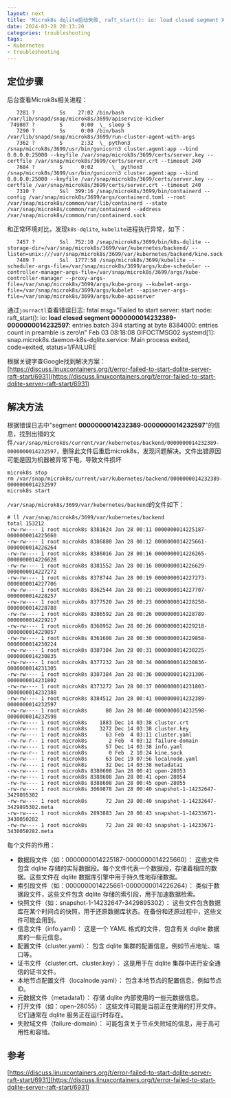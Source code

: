 ```yaml
---
layout: next
title: 'Microk8s dqlite启动失败, raft_start(): io: load closed segment XXX: entries count in preamble is zero'
date: 2024-03-28 20:13:20
categories: troubleshooting
tags:
- Kubernetes
- troubleshooting
---
```


## 定位步骤
后台查看Microk8s相关进程：
```
   7281 ?        Ss    27:02 /bin/bash /var/lib/snapd/snap/microk8s/3699/apiservice-kicker
 749807 ?        S      0:00  \_ sleep 5
   7290 ?        Ss     0:00 /bin/bash /var/lib/snapd/snap/microk8s/3699/run-cluster-agent-with-args
   7362 ?        S      2:32  \_ python3 /snap/microk8s/3699/usr/bin/gunicorn3 cluster.agent:app --bind 0.0.0.0:25000 --keyfile /var/snap/microk8s/3699/certs/server.key --certfile /var/snap/microk8s/3699/certs/server.crt --timeout 240
   7684 ?        S      0:02      \_ python3 /snap/microk8s/3699/usr/bin/gunicorn3 cluster.agent:app --bind 0.0.0.0:25000 --keyfile /var/snap/microk8s/3699/certs/server.key --certfile /var/snap/microk8s/3699/certs/server.crt --timeout 240
   7310 ?        Ssl  399:16 /snap/microk8s/3699/bin/containerd --config /var/snap/microk8s/3699/args/containerd.toml --root /var/snap/microk8s/common/var/lib/containerd --state /var/snap/microk8s/common/run/containerd --address /var/snap/microk8s/common/run/containerd.sock
```
和正常环境对比，发现`k8s-dqlite`, `kubelite`进程执行异常，如下：
<!-- more -->
```
   7457 ?        Ssl  752:10 /snap/microk8s/3699/bin/k8s-dqlite --storage-dir=/var/snap/microk8s/3699/var/kubernetes/backend/ --listen=unix:///var/snap/microk8s/3699/var/kubernetes/backend/kine.sock:12379
   7489 ?        Ssl  1777:58 /snap/microk8s/3699/kubelite --scheduler-args-file=/var/snap/microk8s/3699/args/kube-scheduler --controller-manager-args-file=/var/snap/microk8s/3699/args/kube-controller-manager --proxy-args-file=/var/snap/microk8s/3699/args/kube-proxy --kubelet-args-file=/var/snap/microk8s/3699/args/kubelet --apiserver-args-file=/var/snap/microk8s/3699/args/kube-apiserver
```
通过`journactl`查看错误日志:
fatal msg="Failed to start server: start node: raft_start(): io: **load closed segment 0000000014232389-0000000014232597**: entries batch 394 starting at byte 8384000: entries count in preamble is zero\n"
Feb 03 08:18:08 GIFOCTMSG02 systemd[1]: snap.microk8s.daemon-k8s-dqlite.service: Main process exited, code=exited, status=1/FAILURE

根据关键字查Google找到解决方案：[https://discuss.linuxcontainers.org/t/error-failed-to-start-dqlite-server-raft-start/6931](https://discuss.linuxcontainers.org/t/error-failed-to-start-dqlite-server-raft-start/6931)

## 解决方法
根据错误日志中"segment **0000000014232389-0000000014232597**"的信息，找到出错的文件`/var/snap/microk8s/current/var/kubernetes/backend/0000000014232389-0000000014232597`，删除此文件后重启microk8s，发现问题解决。文件出错原因可能是因为机器被异常下电，导致文件损坏
```
microk8s stop
rm /var/snap/microk8s/current/var/kubernetes/backend/0000000014232389-0000000014232597
microk8s start
```
`/var/snap/microk8s/3699/var/kubernetes/backend`的文件如下：
```
# ll /var/snap/microk8s/3699/var/kubernetes/backend
total 153212
-rw-rw---- 1 root microk8s 8381624 Jan 28 00:11 0000000014225187-0000000014225660
-rw-rw---- 1 root microk8s 8386880 Jan 28 00:12 0000000014225661-0000000014226264
-rw-rw---- 1 root microk8s 8386016 Jan 28 00:16 0000000014226265-0000000014226628
-rw-rw---- 1 root microk8s 8381552 Jan 28 00:16 0000000014226629-0000000014227272
-rw-rw---- 1 root microk8s 8378744 Jan 28 00:19 0000000014227273-0000000014227706
-rw-rw---- 1 root microk8s 8362544 Jan 28 00:21 0000000014227707-0000000014228257
-rw-rw---- 1 root microk8s 8377520 Jan 28 00:23 0000000014228258-0000000014228788
-rw-rw---- 1 root microk8s 8386592 Jan 28 00:26 0000000014228789-0000000014229217
-rw-rw---- 1 root microk8s 8368952 Jan 28 00:26 0000000014229218-0000000014229857
-rw-rw---- 1 root microk8s 8361608 Jan 28 00:30 0000000014229858-0000000014230224
-rw-rw---- 1 root microk8s 8387384 Jan 28 00:31 0000000014230225-0000000014230835
-rw-rw---- 1 root microk8s 8377232 Jan 28 00:34 0000000014230836-0000000014231305
-rw-rw---- 1 root microk8s 8387384 Jan 28 00:36 0000000014231306-0000000014231802
-rw-rw---- 1 root microk8s 8373272 Jan 28 00:37 0000000014231803-0000000014232388
-rw-rw---- 1 root microk8s 8384512 Jan 28 00:41 0000000014232389-0000000014232597
-rw-rw---- 1 root microk8s      80 Jan 28 00:40 0000000014232598-0000000014232598
-rw-rw---- 1 root microk8s    1883 Dec 14 03:38 cluster.crt
-rw-rw---- 1 root microk8s    3272 Dec 14 03:38 cluster.key
-rw-rw---- 1 root microk8s      63 Feb  4 03:11 cluster.yaml
-rw-rw-r-- 1 root microk8s       2 Feb  4 03:12 failure-domain
-rw-rw---- 1 root microk8s      57 Dec 14 03:38 info.yaml
-rw-rw-r-- 1 root microk8s       0 Feb  2 10:24 kine.sock
-rw-rw---- 1 root microk8s      63 Dec 19 07:56 localnode.yaml
-rw-rw---- 1 root microk8s      32 Dec 14 03:38 metadata1
-rw-rw---- 1 root microk8s 8388608 Jan 28 00:41 open-28053
-rw-rw---- 1 root microk8s 8388608 Jan 28 00:41 open-28054
-rw-rw---- 1 root microk8s 8388608 Jan 28 00:45 open-28055
-rw-rw---- 1 root microk8s 3069878 Jan 28 00:40 snapshot-1-14232647-3429895302
-rw-rw---- 1 root microk8s      72 Jan 28 00:40 snapshot-1-14232647-3429895302.meta
-rw-rw---- 1 root microk8s 2893883 Jan 28 00:43 snapshot-1-14233671-3430050282
-rw-rw---- 1 root microk8s      72 Jan 28 00:43 snapshot-1-14233671-3430050282.meta
```
每个文件的作用：
* 数据段文件（如：0000000014225187-0000000014225660）：
这些文件包含 dqlite 存储的实际数据段。每个文件代表一个数据段，存储着相应的数据。这些文件在 dqlite 数据库引擎中用于持久性地存储数据。
* 索引段文件（如：0000000014225661-0000000014226264）：
类似于数据段文件，这些文件包含 dqlite 存储的索引段，用于加速数据检索。
* 快照文件（如：snapshot-1-14232647-3429895302）：
这些文件包含数据库在某个时间点的快照，用于还原数据库状态。在备份和还原过程中，这些文件可能会用到。
* 信息文件（info.yaml）：
这是一个 YAML 格式的文件，包含有关 dqlite 数据库的一些元信息。
* 配置文件（cluster.yaml）：
包含 dqlite 集群的配置信息，例如节点地址、端口等。
* 证书文件（cluster.crt、cluster.key）：
这是用于在 dqlite 集群中进行安全通信的证书文件。
* 本地节点配置文件（localnode.yaml）：
包含本地节点的配置信息，例如节点 ID。
* 元数据文件（metadata1）：
存储 dqlite 内部使用的一些元数据信息。
* 打开文件（如：open-28055）：
这些文件可能是当前正在使用的打开文件。它们通常在 dqlite 服务正在运行时存在。
* 失败域文件（failure-domain）：
可能包含关于节点失败域的信息，用于高可用性和容错。

## 参考
[https://discuss.linuxcontainers.org/t/error-failed-to-start-dqlite-server-raft-start/6931](https://discuss.linuxcontainers.org/t/error-failed-to-start-dqlite-server-raft-start/6931)
